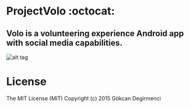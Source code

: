 # ProjectVolo :octocat:
## Volo is a volunteering experience Android app with social media capabilities.

![alt tag](https://gokcandegirmenci.com/Volomock.png)

# License 
The MIT License (MIT)
Copyright (c) 2015 Gökcan Degirmenci
